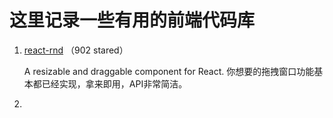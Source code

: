 # 这里记录一些有用的前端代码库

1. [react-rnd](https://github.com/bokuweb/react-rnd) （902 stared）
   
   A resizable and draggable component for React. 你想要的拖拽窗口功能基本都已经实现，拿来即用，API非常简洁。

2. 